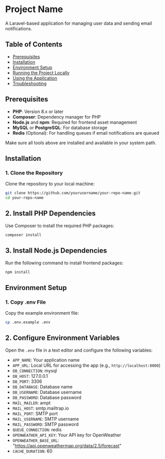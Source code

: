 # Project Name
A Laravel-based application for managing user data and sending email notifications.

## Table of Contents
- [Prerequisites](#prerequisites)
- [Installation](#installation)
- [Environment Setup](#environment-setup)
- [Running the Project Locally](#running-the-project-locally)
- [Using the Application](#using-the-application)
- [Troubleshooting](#troubleshooting)

## Prerequisites
- **PHP**: Version 8.x or later
- **Composer**: Dependency manager for PHP
- **Node.js** and **npm**: Required for frontend asset management
- **MySQL** or **PostgreSQL**: For database storage
- **Redis** (Optional): For handling queues if email notifications are queued

Make sure all tools above are installed and available in your system path.

## Installation

### 1. Clone the Repository
Clone the repository to your local machine:

```bash
git clone https://github.com/yourusername/your-repo-name.git
cd your-repo-name
```

## 2. Install PHP Dependencies
Use Composer to install the required PHP packages:

```bash
composer install
```
## 3. Install Node.js Dependencies
Run the following command to install frontend packages:

```bash
npm install
```

## Environment Setup

### 1. Copy .env File
Copy the example environment file:

```bash
cp .env.example .env
```

## 2. Configure Environment Variables

Open the `.env` file in a text editor and configure the following variables:

- `APP_NAME`: Your application name
- `APP_URL`: Local URL for accessing the app (e.g., `http://localhost:8000`)
- `DB_CONNECTION`: mysql
- `DB_HOST`: 127.0.0.1
- `DB_PORT`: 3306
- `DB_DATABASE`: Database name
- `DB_USERNAME`: Database username
- `DB_PASSWORD`: Database password
- `MAIL_MAILER`: ampt
- `MAIL_HOST`: smtp.mailtrap.io
- `MAIL_PORT`: SMTP port
- `MAIL_USERNAME`: SMTP username
- `MAIL_PASSWORD`: SMTP password
- `QUEUE_CONNECTION`: redis
- `OPENWEATHER_API_KEY`: Your API key for OpenWeather
- `OPENWEATHER_BASE_URL`: "https://api.openweathermap.org/data/2.5/forecast"
- `CACHE_DURATION`: 60

